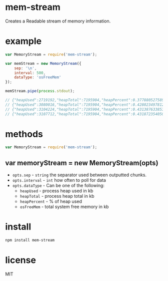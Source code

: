 # mem-stream
Creates a Readable stream of memory information.

# example
```javascript
var MemoryStream = require('mem-stream');

var memStream = new MemoryStream({
    sep: '\n',
    interval: 500,
    dataType: 'osFreeMem'
});

memStream.pipe(process.stdout);

// {"heapUsed":2719192,"heapTotal":7195904,"heapPercent":0.3778805275890284,"freeMem":9306.43968}
// {"heapUsed":3080016,"heapTotal":7195904,"heapPercent":0.42802349781208865,"freeMem":9306.46016}
// {"heapUsed":3104224,"heapTotal":7195904,"heapPercent":0.4313876338539258,"freeMem":9306.472448}
// {"heapUsed":3107712,"heapTotal":7195904,"heapPercent":0.43187235405030416,"freeMem":9306.546176}
```

# methods
```javascript
var MemoryStream = require('mem-stream');
```

## var memoryStream = new MemoryStream(opts)

- `opts.sep` - `string` the separator used between outputted chunks.
- `opts.interval` - `int` how often to poll for data
- `opts.dataType` - Can be one of the following:
    - `heapUsed` - process heap used in kb
    - `heapTotal` - process heap total in kb
    - `heapPercent` - % of heap used
    - `osFreeMem` - total system free memory in kb


# install
```bash
npm install mem-stream
```

# license
MIT
